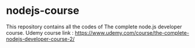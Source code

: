 # nodejs-course
This repository contains all the codes of The complete node.js developer course. Udemy course link : https://www.udemy.com/course/the-complete-nodejs-developer-course-2/
